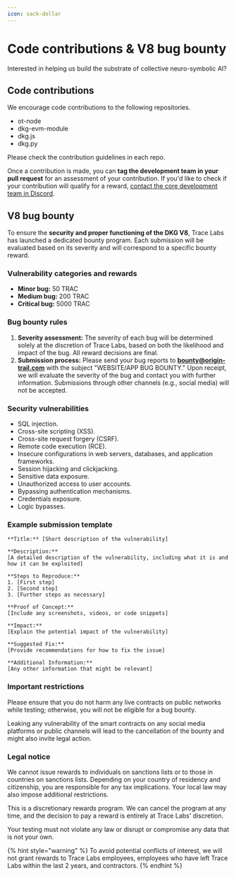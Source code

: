 ```yaml
---
icon: sack-dollar
---
```


# Code contributions & V8 bug bounty

Interested in helping us build the substrate of collective neuro-symbolic AI?&#x20;

## Code contributions

We encourage code contributions to the following repositories.&#x20;

* ot-node
* dkg-evm-module
* dkg.js
* dkg.py

Please check the contribution guidelines in each repo.

Once a contribution is made, you can **tag the development team in your pull request** for an assessment of your contribution. If you'd like to check if your contribution will qualify for a reward, [contact the core development team in Discord](https://discord.gg/xCaY7hvNwD).

## V8 bug bounty

To ensure the **security and proper functioning of the DKG V8**, Trace Labs has launched a dedicated bounty program. Each submission will be evaluated based on its severity and will correspond to a specific bounty reward.

### Vulnerability categories and rewards

* **Minor bug:** 50 TRAC
* **Medium bug:** 200 TRAC
* **Critical bug:** 5000 TRAC

### Bug bounty rules

1. **Severity assessment:** The severity of each bug will be determined solely at the discretion of Trace Labs, based on both the likelihood and impact of the bug. All reward decisions are final.
2. **Submission process:** Please send your bug reports to [**bounty@origin-trail.com**](mailto:bounty@origin-trail.com) with the subject "WEBSITE/APP BUG BOUNTY." Upon receipt, we will evaluate the severity of the bug and contact you with further information. Submissions through other channels (e.g., social media) will not be accepted.

### Security vulnerabilities

* SQL injection.
* Cross-site scripting (XSS).
* Cross-site request forgery (CSRF).
* Remote code execution (RCE).
* Insecure configurations in web servers, databases, and application frameworks.
* Session hijacking and clickjacking.
* Sensitive data exposure.
* Unauthorized access to user accounts.
* Bypassing authentication mechanisms.
* Credentials exposure.
* Logic bypasses.

### Example submission template

```
**Title:** [Short description of the vulnerability]

**Description:**
[A detailed description of the vulnerability, including what it is and how it can be exploited]

**Steps to Reproduce:**
1. [First step]
2. [Second step]
3. [Further steps as necessary]

**Proof of Concept:**
[Include any screenshots, videos, or code snippets]

**Impact:**
[Explain the potential impact of the vulnerability]

**Suggested Fix:**
[Provide recommendations for how to fix the issue]

**Additional Information:**
[Any other information that might be relevant]

```

### Important restrictions

Please ensure that you do not harm any live contracts on public networks while testing; otherwise, you will not be eligible for a bug bounty.

Leaking any vulnerability of the smart contracts on any social media platforms or public channels will lead to the cancellation of the bounty and might also invite legal action.

### Legal notice

We cannot issue rewards to individuals on sanctions lists or to those in countries on sanctions lists. Depending on your country of residency and citizenship, you are responsible for any tax implications. Your local law may also impose additional restrictions.

This is a discretionary rewards program. We can cancel the program at any time, and the decision to pay a reward is entirely at Trace Labs' discretion.

Your testing must not violate any law or disrupt or compromise any data that is not your own.

{% hint style="warning" %}
To avoid potential conflicts of interest, we will not grant rewards to Trace Labs employees, employees who have left Trace Labs within the last 2 years, and contractors.&#x20;
{% endhint %}

